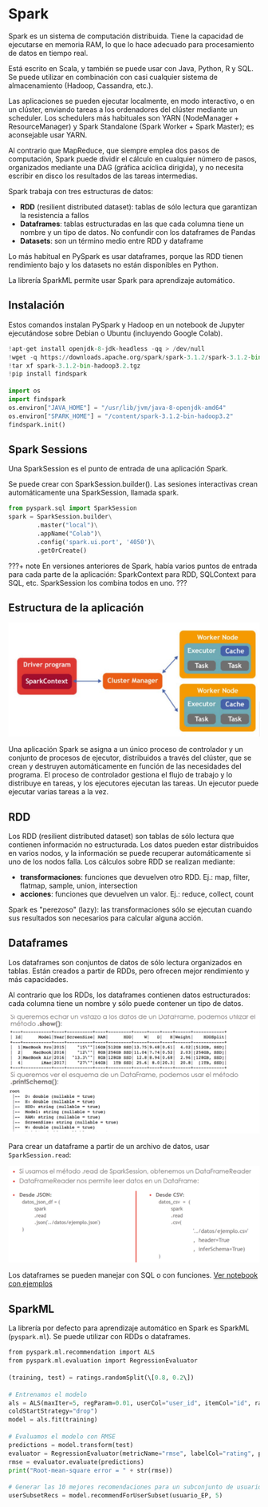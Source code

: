 # Spark

Spark es un sistema de computación distribuida. Tiene la capacidad de ejecutarse en memoria RAM, lo que lo hace adecuado para procesamiento de datos en tiempo real.

Está escrito en Scala, y también se puede usar con Java, Python, R y SQL. Se puede utilizar en combinación con casi cualquier sistema de almacenamiento (Hadoop, Cassandra, etc.).

Las aplicaciones se pueden ejecutar localmente, en modo interactivo, o en un clúster, enviando tareas a los ordenadores del clúster mediante un scheduler. Los schedulers más habituales son YARN (NodeManager + ResourceManager) y Spark Standalone (Spark Worker + Spark Master); es aconsejable usar YARN.

Al contrario que MapReduce, que siempre emplea dos pasos de computación, Spark puede dividir el cálculo en cualquier número de pasos, organizados mediante una DAG (gráfica acíclica dirigida), y no necesita escribir en disco los resultados de las tareas intermedias.

Spark trabaja con tres estructuras de datos:

* **RDD** (resilient distributed dataset): tablas de sólo lectura que garantizan la resistencia a fallos
* **Dataframes**: tablas estructuradas en las que cada columna tiene un nombre y un tipo de datos. No confundir con los dataframes de Pandas
* **Datasets**: son un término medio entre RDD y dataframe

Lo más habitual en PySpark es usar dataframes, porque las RDD tienen rendimiento bajo y los datasets no están disponibles en Python.

La librería SparkML permite usar Spark para aprendizaje automático.

## Instalación

Estos comandos instalan PySpark y Hadoop en un notebook de Jupyter ejecutándose sobre Debian o Ubuntu (incluyendo Google Colab).

```python
!apt-get install openjdk-8-jdk-headless -qq > /dev/null
!wget -q https://downloads.apache.org/spark/spark-3.1.2/spark-3.1.2-bin-hadoop3.2.tgz
!tar xf spark-3.1.2-bin-hadoop3.2.tgz
!pip install findspark

import os
import findspark
os.environ["JAVA_HOME"] = "/usr/lib/jvm/java-8-openjdk-amd64"
os.environ["SPARK_HOME"] = "/content/spark-3.1.2-bin-hadoop3.2"
findspark.init()
```

## Spark Sessions

Una SparkSession es el punto de entrada de una aplicación Spark.

Se puede crear con SparkSession.builder(). Las sesiones interactivas crean automáticamente una SparkSession, llamada spark.
```python
from pyspark.sql import SparkSession
spark = SparkSession.builder\
        .master("local")\
        .appName("Colab")\
        .config('spark.ui.port', '4050')\
        .getOrCreate()
```

???+ note
    En versiones anteriores de Spark, había varios puntos de entrada para cada parte de la aplicación: SparkContext para RDD, SQLContext para SQL, etc. SparkSession los combina todos en uno.
???

## Estructura de la aplicación

![eae5be2b76b4572c6e3f48f8ba7c2bd0.png](images/eae5be2b76b4572c6e3f48f8ba7c2bd0.png)

Una aplicación Spark se asigna a un único proceso de controlador y un conjunto de procesos de ejecutor, distribuidos a través del clúster, que se crean y destruyen automáticamente en función de las necesidades del programa. El proceso de controlador gestiona el flujo de trabajo y lo distribuye en tareas, y los ejecutores ejecutan las tareas. Un ejecutor puede ejecutar varias tareas a la vez.  

## RDD
Los RDD (resilient distributed dataset) son tablas de sólo lectura que contienen información no estructurada. Los datos pueden estar distribuidos en varios nodos, y la información se puede recuperar automáticamente si uno de los nodos falla.
Los cálculos sobre RDD se realizan mediante:

* **transformaciones**: funciones que devuelven otro RDD. Ej.: map, filter, flatmap, sample, union, intersection
* **acciones**: funciones que devuelven un valor. Ej.: reduce, collect, count

Spark es "perezoso" (lazy): las transformaciones sólo se ejecutan cuando sus resultados son necesarios para calcular alguna acción.

## Dataframes
Los dataframes son conjuntos de datos de sólo lectura organizados en tablas. Están creados a partir de RDDs, pero ofrecen mejor rendimiento y más capacidades. 

Al contrario que los RDDs, los dataframes contienen datos estructurados: cada columna tiene un nombre y sólo puede contener un tipo de datos. 

![ca98abaf5e0c94f1ec6ca9f24268bdd0.png](images/ca98abaf5e0c94f1ec6ca9f24268bdd0.png)

Para crear un dataframe a partir de un archivo de datos, usar `SparkSession.read`:

![cce31119de9f6ad96628aad86c2b798e.png](images/cce31119de9f6ad96628aad86c2b798e.png)

Los dataframes se pueden manejar con SQL o con funciones. [Ver notebook con ejemplos](spark-dataframes.ipynb)


## SparkML
La librería por defecto para aprendizaje automático en Spark es SparkML (`pyspark.ml`). Se puede utilizar con RDDs o dataframes.
```python
from pyspark.ml.recommendation import ALS
from pyspark.ml.evaluation import RegressionEvaluator  

(training, test) = ratings.randomSplit(\[0.8, 0.2\])

# Entrenamos el modelo
als = ALS(maxIter=5, regParam=0.01, userCol="user_id", itemCol="id", ratingCol="rating",
coldStartStrategy="drop")
model = als.fit(training)

# Evaluamos el modelo con RMSE
predictions = model.transform(test)
evaluator = RegressionEvaluator(metricName="rmse", labelCol="rating", predictionCol="prediction")
rmse = evaluator.evaluate(predictions) 
print("Root-mean-square error = " + str(rmse))

# Generar las 10 mejores recomendaciones para un subconjunto de usuarios
userSubsetRecs = model.recommendForUserSubset(usuario_EP, 5)
```